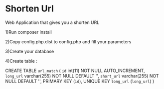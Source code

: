# Shorten Url
Web Application that gives you a shorten URL

1)Run composer install

2)Copy config.php.dist to config.php and fill your parameters

3)Create your database

4)Create table  :

CREATE TABLE `url_match` (
  `id` int(11) NOT NULL AUTO_INCREMENT,
  `long_url` varchar(255) NOT NULL DEFAULT '',
  `short_url` varchar(255) NOT NULL DEFAULT '',
  PRIMARY KEY (`id`),
  UNIQUE KEY `long_url` (`long_url`)
  )

